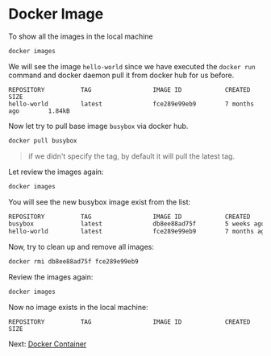 # Docker Image

To show all the images in the local machine

```bash
docker images
```

We will see the image `hello-world` since we have executed the `docker run` command and docker daemon pull it from docker hub for us before.

```
REPOSITORY          TAG                 IMAGE ID            CREATED             SIZE
hello-world         latest              fce289e99eb9        7 months ago        1.84kB
```

Now let try to pull base image `busybox` via docker hub.

```bash
docker pull busybox
```

> if we didn't specify the tag, by default it will pull the latest tag.

Let review the images again:

```bash
docker images
```

You will see the new busybox image exist from the list:

```bash
REPOSITORY          TAG                 IMAGE ID            CREATED             SIZE
busybox             latest              db8ee88ad75f        5 weeks ago         1.22MB
hello-world         latest              fce289e99eb9        7 months ago        1.84kB
```

Now, try to clean up and remove all images:

```bash
docker rmi db8ee88ad75f fce289e99eb9
```

Review the images again:

```bash
docker images
```

Now no image exists in the local machine:

```
REPOSITORY          TAG                 IMAGE ID            CREATED             SIZE
```

Next: [Docker Container](06-docker-container.md)

